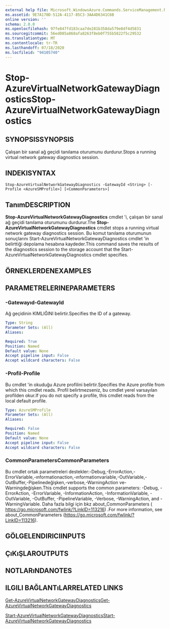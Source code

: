 ```yaml
---
external help file: Microsoft.WindowsAzure.Commands.ServiceManagement.Network.dll-Help.xml
ms.assetid: 9E7A170D-512A-4117-85C3-3AA4D6341C6B
online version: ''
schema: 2.0.0
ms.openlocfilehash: 97fe847fd183caa7de281b358da579e8df4d5831
ms.sourcegitcommit: 56ed085a868afa8263f8eb0f755b5822f5c29532
ms.translationtype: MT
ms.contentlocale: tr-TR
ms.lasthandoff: 07/18/2020
ms.locfileid: "94105740"
---
```

# <span data-ttu-id="1e520-101">Stop-AzureVirtualNetworkGatewayDiagnostics</span><span class="sxs-lookup"><span data-stu-id="1e520-101">Stop-AzureVirtualNetworkGatewayDiagnostics</span></span>

## <span data-ttu-id="1e520-102">SYNOPSIS</span><span class="sxs-lookup"><span data-stu-id="1e520-102">SYNOPSIS</span></span>
<span data-ttu-id="1e520-103">Çalışan bir sanal ağ geçidi tanılama oturumunu durdurur.</span><span class="sxs-lookup"><span data-stu-id="1e520-103">Stops a running virtual network gateway diagnostics session.</span></span>

## <span data-ttu-id="1e520-104">INDEKI</span><span class="sxs-lookup"><span data-stu-id="1e520-104">SYNTAX</span></span>

```
Stop-AzureVirtualNetworkGatewayDiagnostics -GatewayId <String> [-Profile <AzureSMProfile>] [<CommonParameters>]
```

## <span data-ttu-id="1e520-105">Tanım</span><span class="sxs-lookup"><span data-stu-id="1e520-105">DESCRIPTION</span></span>
<span data-ttu-id="1e520-106">**Stop-AzureVirtualNetworkGatewayDiagnostics** cmdlet 'i, çalışan bir sanal ağ geçidi tanılama oturumunu durdurur.</span><span class="sxs-lookup"><span data-stu-id="1e520-106">The **Stop-AzureVirtualNetworkGatewayDiagnostics** cmdlet stops a running virtual network gateway diagnostics session.</span></span>
<span data-ttu-id="1e520-107">Bu komut tanılama oturumunun sonuçlarını Start-AzureVirtualNetworkGatewayDiagnostics cmdlet 'in belirttiği depolama hesabına kaydeder.</span><span class="sxs-lookup"><span data-stu-id="1e520-107">This command saves the results of the diagnostics session to the storage account that the Start-AzureVirtualNetworkGatewayDiagnostics cmdlet specifies.</span></span>

## <span data-ttu-id="1e520-108">ÖRNEKLERDEN</span><span class="sxs-lookup"><span data-stu-id="1e520-108">EXAMPLES</span></span>

## <span data-ttu-id="1e520-109">PARAMETRELERINE</span><span class="sxs-lookup"><span data-stu-id="1e520-109">PARAMETERS</span></span>

### <span data-ttu-id="1e520-110">-Gatewayıd</span><span class="sxs-lookup"><span data-stu-id="1e520-110">-GatewayId</span></span>
<span data-ttu-id="1e520-111">Ağ geçidinin KIMLIĞINI belirtir.</span><span class="sxs-lookup"><span data-stu-id="1e520-111">Specifies the ID of a gateway.</span></span>

```yaml
Type: String
Parameter Sets: (All)
Aliases: 

Required: True
Position: Named
Default value: None
Accept pipeline input: False
Accept wildcard characters: False
```

### <span data-ttu-id="1e520-112">-Profil</span><span class="sxs-lookup"><span data-stu-id="1e520-112">-Profile</span></span>
<span data-ttu-id="1e520-113">Bu cmdlet 'in okuduğu Azure profilini belirtir.</span><span class="sxs-lookup"><span data-stu-id="1e520-113">Specifies the Azure profile from which this cmdlet reads.</span></span> <span data-ttu-id="1e520-114">Profil belirtmezseniz, bu cmdlet yerel varsayılan profilden okur.</span><span class="sxs-lookup"><span data-stu-id="1e520-114">If you do not specify a profile, this cmdlet reads from the local default profile.</span></span>

```yaml
Type: AzureSMProfile
Parameter Sets: (All)
Aliases: 

Required: False
Position: Named
Default value: None
Accept pipeline input: False
Accept wildcard characters: False
```

### <span data-ttu-id="1e520-115">CommonParameters</span><span class="sxs-lookup"><span data-stu-id="1e520-115">CommonParameters</span></span>
<span data-ttu-id="1e520-116">Bu cmdlet ortak parametreleri destekler:-Debug,-ErrorAction,-ErrorVariable,-ınformationaction,-ınformationvariable,-OutVariable,-OutBuffer,-Pipelinedeğişken,-verbose,-WarningAction ve-Warningdeğişken.</span><span class="sxs-lookup"><span data-stu-id="1e520-116">This cmdlet supports the common parameters: -Debug, -ErrorAction, -ErrorVariable, -InformationAction, -InformationVariable, -OutVariable, -OutBuffer, -PipelineVariable, -Verbose, -WarningAction, and -WarningVariable.</span></span> <span data-ttu-id="1e520-117">Daha fazla bilgi için bkz about_CommonParameters ( https://go.microsoft.com/fwlink/?LinkID=113216) .</span><span class="sxs-lookup"><span data-stu-id="1e520-117">For more information, see about_CommonParameters (https://go.microsoft.com/fwlink/?LinkID=113216).</span></span>

## <span data-ttu-id="1e520-118">GÖLGELENDIRICI</span><span class="sxs-lookup"><span data-stu-id="1e520-118">INPUTS</span></span>

## <span data-ttu-id="1e520-119">ÇıKıŞLAR</span><span class="sxs-lookup"><span data-stu-id="1e520-119">OUTPUTS</span></span>

## <span data-ttu-id="1e520-120">NOTLARıNDA</span><span class="sxs-lookup"><span data-stu-id="1e520-120">NOTES</span></span>

## <span data-ttu-id="1e520-121">ILGILI BAĞLANTıLAR</span><span class="sxs-lookup"><span data-stu-id="1e520-121">RELATED LINKS</span></span>

[<span data-ttu-id="1e520-122">Get-AzureVirtualNetworkGatewayDiagnostics</span><span class="sxs-lookup"><span data-stu-id="1e520-122">Get-AzureVirtualNetworkGatewayDiagnostics</span></span>](./Get-AzureVirtualNetworkGatewayDiagnostics.md)

[<span data-ttu-id="1e520-123">Start-AzureVirtualNetworkGatewayDiagnostics</span><span class="sxs-lookup"><span data-stu-id="1e520-123">Start-AzureVirtualNetworkGatewayDiagnostics</span></span>](./Start-AzureVirtualNetworkGatewayDiagnostics.md)


